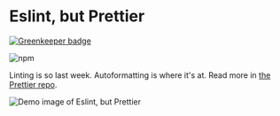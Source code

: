 # Eslint, but Prettier

[![Greenkeeper badge](https://badges.greenkeeper.io/hughrawlinson/eslint-but-prettier.svg)](https://greenkeeper.io/)

![npm](https://img.shields.io/npm/v/eslint-but-prettier.svg)

Linting is so last week. Autoformatting is where it's at. Read more in [the Prettier repo][prettier-github].

![Demo image of Eslint, but Prettier](https://user-images.githubusercontent.com/829836/47109817-84610400-d24f-11e8-8ea5-3350e62962b2.png)

[prettier-github]: https://github.com/prettier/prettier
